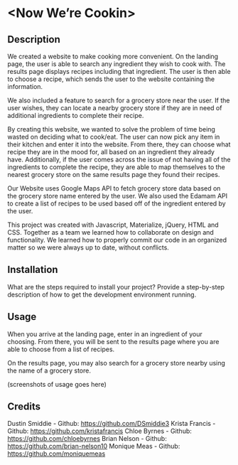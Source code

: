 # <Now We’re Cookin>


## Description

We created a website to make cooking more convenient. On the landing page, the user is able to search any ingredient they wish to cook with. The results page displays recipes including that ingredient. The user is then able to choose a recipe, which sends the user to the website containing the information.

We also included a feature to search for a grocery store near the user. If the user wishes, they can locate a nearby grocery store if they are in need of additional ingredients to complete their recipe.

By creating this website, we wanted to solve the problem of time being wasted on deciding what to cook/eat. The user can now pick any item in their kitchen and enter it into the website. From there, they can choose what recipe they are in the mood for, all based on an ingredient they already have.
Additionally, if the user comes across the issue of not having all of the ingredients to complete the recipe, they are able to map themselves to the nearest grocery store on the same results page they found their recipes.

Our Website uses Google Maps API to fetch grocery store data based on the grocery store name entered by the user. We also used the Edamam API to create a list of recipes to be used based off of the ingredient entered by the user.

This project was created with Javascript, Materialize, jQuery, HTML and CSS.
Together as a team we learned how to collaborate on design and functionality. We learned how to properly commit our code in an organized matter so we were always up to date, without conflicts.


## Installation


What are the steps required to install your project? Provide a step-by-step description of how to get the development environment running.


## Usage

When you arrive at the landing page, enter in an ingredient of your choosing.
From there, you will be sent to the results page where you are able to choose from a list of recipes.

On the results page, you may also search for a grocery store nearby using the name of a grocery store.

(screenshots of usage goes here)
 
## Credits

Dustin Smiddie - Github: https://github.com/DSmiddie3
Krista Francis - Github: https://github.com/kristafrancis
Chloe Byrnes - Github: https://github.com/chloebyrnes
Brian Nelson - Github: https://github.com/brian-nelson10
Monique Meas - Github: https://github.com/moniquemeas
